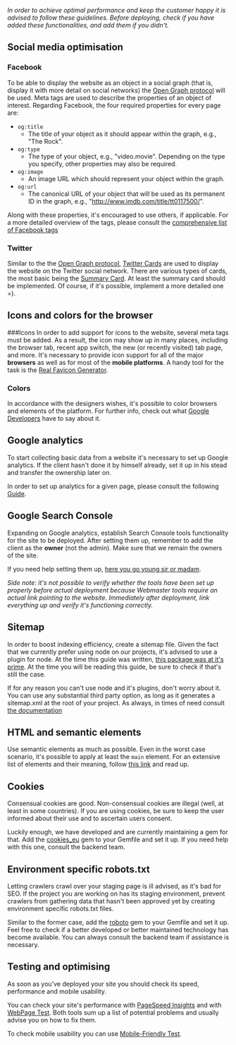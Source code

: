 *In order to achieve optimal performance and keep the customer happy it is advised to follow these guidelines. Before deploying, check if you have added these functionalities, and add them if you didn't.*

## Social media optimisation

### Facebook
To be able to display the website as an object in a social graph (that is, display it with more detail on social networks) the [Open Graph protocol](http://ogp.me/) will be used. Meta tags are used to describe the properties of an object of interest. Regarding Facebook, the four required properties for every page are:

* ``og:title``
  * The title of your object as it should appear within the graph, e.g., "The Rock".
* ``og:type``
  * The type of your object, e.g., "video.movie". Depending on the type you specify, other properties may also be required.
* ``og:image``
  * An image URL which should represent your object within the graph.
* ``og:url``
  * The canonical URL of your object that will be used as its permanent ID in the graph, e.g., "http://www.imdb.com/title/tt0117500/".

Along with these properties, it's encouraged to use others, if applicable. For a more detailed overview of the tags, please consult the [comprehensive list of Facebook tags](https://developers.facebook.com/docs/sharing/webmasters)

### Twitter

Similar to the the [Open Graph protocol](http://ogp.me/), [Twitter Cards](https://dev.twitter.com/cards/overview) are used to display the website on the Twitter social network. There are various types of cards, the most basic being the [Summary Card](https://dev.twitter.com/cards/types/summary). At least the summary card should be implemented. Of course, if it's possible, implement a more detailed one =).

## Icons and colors for the browser

###Icons
In order to add support for icons to the website, several meta tags must be added. As a result, the icon may show up in many places, including the browser tab, recent app switch, the new (or recently visited) tab page, and more. It's necessary to provide icon support for all of the major **browsers** as well as for most of the **mobile platforms**. A handy tool for the task is the [Real Favicon Generator](http://realfavicongenerator.net/).

### Colors
In accordance with the designers wishes, it's possible to color browsers and elements of the platform. For further info, check out what [Google Developers](https://developers.google.com/web/fundamentals/design-and-ui/browser-customization/theme-color?hl=en) have to say about it.

## Google analytics

To start collecting basic data from a website it's necessary to set up Google analytics. If the client hasn't done it by himself already, set it up in his stead and transfer the ownership later on.

In order to set up analytics for a given page, please consult the following [Guide](https://support.google.com/analytics/answer/1008015?hl=en).

## Google Search Console

Expanding on Google analytics, establish Search Console tools functionality for the site to be deployed. After setting them up, remember to add the client as the **owner** (not the admin). Make sure that we remain the owners of the site.

If you need help setting them up, [here you go young sir or madam](https://support.google.com/webmasters/answer/6001104?hl=en).

_Side note: it's not possible to verify whether the tools have been set up properly before actual deployment because Webmaster tools require an actual link pointing to the website. Immediately after deployment, link everything up and verify it's functioning correctly._

## Sitemap

In order to boost indexing efficiency, create a sitemap file. Given the fact that we currently prefer using node on our projects, it's advised to use a plugin for node. At the time this guide was written, [this package was at it's prime](https://www.npmjs.com/package/sitemap). At the time you will be reading this guide, be sure to check if that's still the case.

If for any reason you can't use node and it's plugins, don't worry about it. You can use any substantial third party option, as long as it generates a sitemap.xml at the root of your project. As always, in times of need consult [the documentation](https://support.google.com/webmasters/answer/183668?hl=en)

## HT<span></span>ML and semantic elements

Use semantic elements as much as possible. Even in the worst case scenario, it's possible to apply at least the `main` element. For an extensive list of elements and their meaning, follow [this link](https://developer.mozilla.org/en/docs/Web/HTML/Element) and read up.

## Cookies

Consensual cookies are good. Non-consensual cookies are illegal (well, at least in some countries). If you are using cookies, be sure to keep the user informed about their use and to ascertain users consent.

Luckily enough, we have developed and are currently maintaining a gem for that. Add the [cookies_eu](https://github.com/infinum/cookies_eu) gem to your Gemfile and set it up. If you need help with this one, consult the backend team.

## Environment specific robots.txt

Letting crawlers crawl over your staging page is ill advised, as it's bad for SEO. If the project you are working on has its staging environment, prevent crawlers from gathering data that hasn't been approved yet by creating environment specific robots.txt files.

Similar to the former case, add the [roboto](https://github.com/LaunchAcademy/roboto) gem to your Gemfile and set it up. Feel free to check if a better developed or better maintained technology has become available. You can always consult the backend team if assistance is necessary.

## Testing and optimising

As soon as you've deployed your site you should check its speed, performance and mobile usability.

You can check your site's performance with [PageSpeed Insights](https://developers.google.com/speed/pagespeed/insights/) and
with [WebPage Test](http://www.webpagetest.org/). Both tools sum up a list of potential problems and usually advise you on
how to fix them.

To check mobile usability you can use [Mobile-Friendly Test](https://search.google.com/search-console/mobile-friendly).
